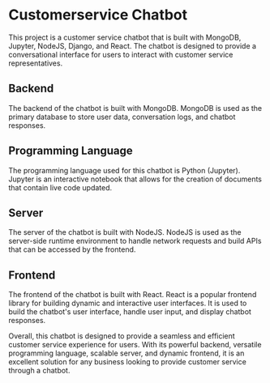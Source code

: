 # Customerservice Chatbot

This project is a customer service chatbot that is built with MongoDB, Jupyter, NodeJS, Django, and React. The chatbot is designed to provide a conversational interface for users to interact with customer service representatives.

## Backend

The backend of the chatbot is built with MongoDB. MongoDB is used as the primary database to store user data, conversation logs, and chatbot responses.

## Programming Language

The programming language used for this chatbot is Python (Jupyter). Jupyter is an interactive notebook that allows for the creation of documents that contain live code updated.

## Server

The server of the chatbot is built with NodeJS. NodeJS is used as the server-side runtime environment to handle network requests and build APIs that can be accessed by the frontend.

## Frontend

The frontend of the chatbot is built with React. React is a popular frontend library for building dynamic and interactive user interfaces. It is used to build the chatbot's user interface, handle user input, and display chatbot responses.

Overall, this chatbot is designed to provide a seamless and efficient customer service experience for users. With its powerful backend, versatile programming language, scalable server, and dynamic frontend, it is an excellent solution for any business looking to provide customer service through a chatbot.
